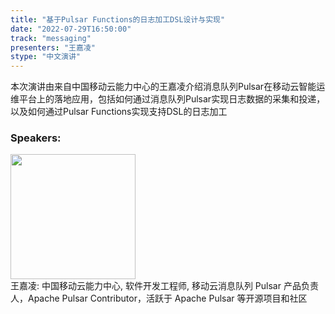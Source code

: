 ```yaml
---
title: "基于Pulsar Functions的日志加工DSL设计与实现"
date: "2022-07-29T16:50:00"
track: "messaging"
presenters: "王嘉凌"
stype: "中文演讲"
---
```

本次演讲由来自中国移动云能力中心的王嘉凌介绍消息队列Pulsar在移动云智能运维平台上的落地应用，包括如何通过消息队列Pulsar实现日志数据的采集和投递，以及如何通过Pulsar Functions实现支持DSL的日志加工
 ### Speakers: 
 <img src="images/speaker/1143.png" width="200" /><br>王嘉凌: 中国移动云能力中心, 软件开发工程师, 移动云消息队列 Pulsar 产品负责人，Apache Pulsar Contributor，活跃于 Apache Pulsar 等开源项目和社区

 